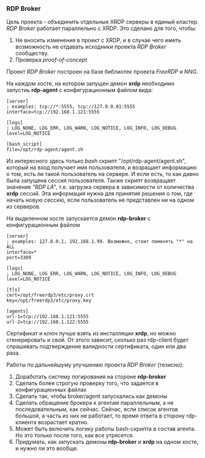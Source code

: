 ### RDP Broker

Цель проекта - объединить отдельные XRDP серверы в единый кластер.
*RDP Broker* работает параллельно с XRDP. Это сделано для того, чтобы:
1. Не вносить изменения в проект с XRDP, и в случае чего иметь возможность не отдавать исходники проекта *RDP Broker* сообществу.
2. Проверка *proof-of-concept*

Проект *RDP Broker* построен на базе библиотек проекта *FreeRDP* и *NNG*.

На каждом хосте, на котором запущен демон **xrdp** необходимо запустиь **rdp-agent** с конфигурационным файлом вида:
```
[server]
; examples: tcp://*:5555, tcp://127.0.0.01:5555 
interface=tcp://192.168.1.121:5555

[logs]
; LOG_NONE, LOG_ERR, LOG_WARN, LOG_NOTICE, LOG_INFO, LOG_DEBUG
level=LOG_NOTICE

[bash_script]
file=/opt/rdp-agent/agent.sh
```

Из интересного здесь только *bash* скрипт "/opt/rdp-agent/agent.sh", который на вход получает имя пользователя,
и возращает информацию о том, есть ли такой пользователь на сервере. 
И если есть, то как давно была запущена сессия пользователя. Также скрипт возвращает значение *"RDP LA"*, 
т.е. загрузка сервера в зависимости от количества **xrdp** сессий. Эта информация нужна для принятия решения о 
том, где начать новую сессию, если пользователь не представлен ни на одном из серверов.

На выделенном хосте запускается демон **rdp-broker** с конфигурационным файлом
```
[server]
; examples: 127.0.0.1, 192.168.1.99. Возможно, стоит поменять "*" на ALL
interface=*
port=3389

[logs]
; LOG_NONE, LOG_ERR, LOG_WARN, LOG_NOTICE, LOG_INFO, LOG_DEBUG
level=LOG_NOTICE

[tls]
cert=/opt/freerdp3/etc/proxy.crt
key=/opt/freerdp3/etc/proxy.key

[agents]
url-1=tcp://192.168.1.121:5555
url-2=tcp://192.168.1.122:5555
```

Сертификат и ключ лучше взять из инсталляции **xrdp**, но можно сгенерировать и свой. От этого зависит, сколько раз 
rdp-client будет спрашивать подтверждение валидности сертификата, один или два раза.

Работы по дальнейшуму улучшению проекта *RDP Broker* (тезисно):

1. Доработать систему логирования на стороне **rdp-broker**
2. Сделать более строгую проверку того, что задается в конфигурационных файлах 
3. Сделать так, чтобы broker/agent запускались как демоны
4. Сделать обращение брокера к агентам параллельным, а не последовательным, как сейчас. Сейчас, если список агентов большой, 
а часть из них не работает, то время ответа в сторону rdp-клиента возрастает кратно.
5. Может быть включить логику работы bash-скрипта в состав агента. Но это только после того, как все утрясется.
6. Придумать, как запускать демоны **rdp-broker** и **xrdp** на одном хосте, и нужно ли это вообще.